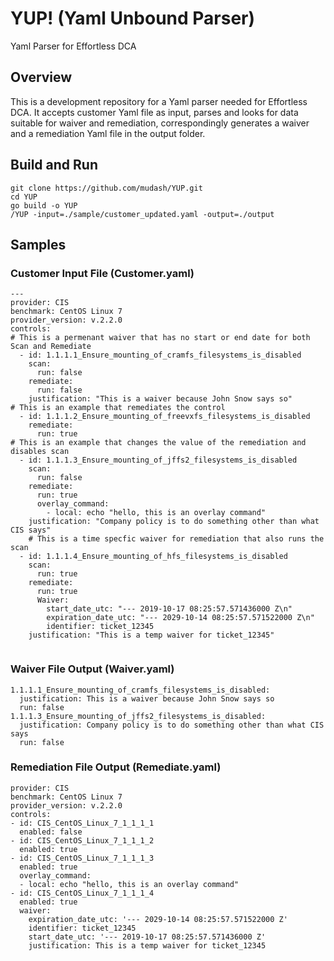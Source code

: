 # YUP! (Yaml Unbound Parser)

Yaml Parser for Effortless DCA

## Overview

This is a development repository for a Yaml parser needed for Effortless DCA. It accepts customer Yaml file as input, parses and looks for data suitable for waiver and remediation, correspondingly generates a waiver and a remediation Yaml file in the output folder.


## Build and Run

```
git clone https://github.com/mudash/YUP.git
cd YUP
go build -o YUP
/YUP -input=./sample/customer_updated.yaml -output=./output

```

## Samples

### Customer Input File (Customer.yaml)

```
---
provider: CIS
benchmark: CentOS Linux 7
provider_version: v.2.2.0
controls:
# This is a permenant waiver that has no start or end date for both Scan and Remediate
  - id: 1.1.1.1_Ensure_mounting_of_cramfs_filesystems_is_disabled
    scan: 
      run: false
    remediate:
      run: false
    justification: "This is a waiver because John Snow says so"
# This is an example that remediates the control 
  - id: 1.1.1.2_Ensure_mounting_of_freevxfs_filesystems_is_disabled
    remediate:
      run: true
# This is an example that changes the value of the remediation and disables scan
  - id: 1.1.1.3_Ensure_mounting_of_jffs2_filesystems_is_disabled
    scan:
      run: false
    remediate: 
      run: true
      overlay_command:
        - local: echo "hello, this is an overlay command"
    justification: "Company policy is to do something other than what CIS says"
    # This is a time specfic waiver for remediation that also runs the scan
  - id: 1.1.1.4_Ensure_mounting_of_hfs_filesystems_is_disabled
    scan:
      run: true
    remediate:
      run: true
      Waiver:
        start_date_utc: "--- 2019-10-17 08:25:57.571436000 Z\n"
        expiration_date_utc: "--- 2029-10-14 08:25:57.571522000 Z\n"
        identifier: ticket_12345
    justification: "This is a temp waiver for ticket_12345"
    
```

### Waiver File Output (Waiver.yaml)

```
1.1.1.1_Ensure_mounting_of_cramfs_filesystems_is_disabled:
  justification: This is a waiver because John Snow says so
  run: false
1.1.1.3_Ensure_mounting_of_jffs2_filesystems_is_disabled:
  justification: Company policy is to do something other than what CIS says
  run: false

```

### Remediation File Output (Remediate.yaml)

```
provider: CIS
benchmark: CentOS Linux 7
provider_version: v.2.2.0
controls:
- id: CIS_CentOS_Linux_7_1_1_1_1
  enabled: false
- id: CIS_CentOS_Linux_7_1_1_1_2
  enabled: true
- id: CIS_CentOS_Linux_7_1_1_1_3
  enabled: true
  overlay_command:
  - local: echo "hello, this is an overlay command"
- id: CIS_CentOS_Linux_7_1_1_1_4
  enabled: true
  waiver:
    expiration_date_utc: '--- 2029-10-14 08:25:57.571522000 Z'
    identifier: ticket_12345
    start_date_utc: '--- 2019-10-17 08:25:57.571436000 Z'
    justification: This is a temp waiver for ticket_12345

```